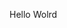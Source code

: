 Hello Wolrd

























































































































































































































































































































































































































































































































































































































































































































































































































































































































































































































































































































































































































































































































































































































































































































































































































































































































































































































































































































































































































































































































































































































































































































































































































































































































































































































































































































































































































































































































































































































































































































































































































































































































































































































































































